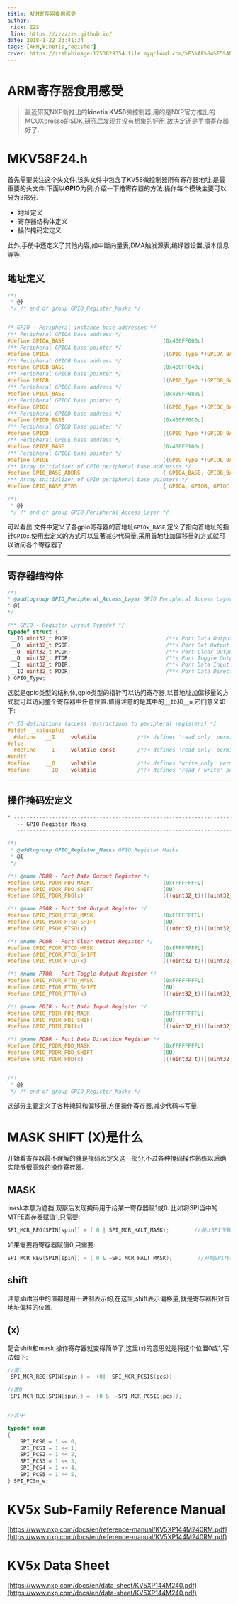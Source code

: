 ```yaml
---
title: ARM寄存器食用感受
author: 
 nick: ZZS
 link: https://zzzzzzs.github.io/
date: 2018-1-22 23:41:34
tags: [ARM,kinetis,register]
cover: https://zzshubimage-1253829354.file.myqcloud.com/%E5%AF%84%E5%AD%98%E5%99%A8%E9%A3%9F%E7%94%A8/1F2101110-5%5B1%5D.jpg
---
```


# ARM寄存器食用感受

> 最近研究NXP新推出的**kinetis KV58**微控制器,用的是NXP官方推出的MCUXpresso的SDK,研究后发现并没有想象的好用,故决定还是手撸寄存器好了.

# MKV58F24.h

首先需要关注这个头文件,该头文件中包含了KV58微控制器所有寄存器地址,是最重要的头文件.下面以**GPIO**为例,介绍一下撸寄存器的方法.操作每个模块主要可以分为3部分.
* 地址定义
* 寄存器结构体定义
* 操作掩码宏定义

此外,手册中还定义了其他内容,如中断向量表,DMA触发源表,编译器设置,版本信息等等.

## 地址定义

```c
/*!
 * @}
 */ /* end of group GPIO_Register_Masks */


/* GPIO - Peripheral instance base addresses */
/** Peripheral GPIOA base address */
#define GPIOA_BASE                               (0x400FF000u)
/** Peripheral GPIOA base pointer */
#define GPIOA                                    ((GPIO_Type *)GPIOA_BASE)
/** Peripheral GPIOB base address */
#define GPIOB_BASE                               (0x400FF040u)
/** Peripheral GPIOB base pointer */
#define GPIOB                                    ((GPIO_Type *)GPIOB_BASE)
/** Peripheral GPIOC base address */
#define GPIOC_BASE                               (0x400FF080u)
/** Peripheral GPIOC base pointer */
#define GPIOC                                    ((GPIO_Type *)GPIOC_BASE)
/** Peripheral GPIOD base address */
#define GPIOD_BASE                               (0x400FF0C0u)
/** Peripheral GPIOD base pointer */
#define GPIOD                                    ((GPIO_Type *)GPIOD_BASE)
/** Peripheral GPIOE base address */
#define GPIOE_BASE                               (0x400FF100u)
/** Peripheral GPIOE base pointer */
#define GPIOE                                    ((GPIO_Type *)GPIOE_BASE)
/** Array initializer of GPIO peripheral base addresses */
#define GPIO_BASE_ADDRS                          { GPIOA_BASE, GPIOB_BASE, GPIOC_BASE, GPIOD_BASE, GPIOE_BASE }
/** Array initializer of GPIO peripheral base pointers */
#define GPIO_BASE_PTRS                           { GPIOA, GPIOB, GPIOC, GPIOD, GPIOE }

/*!
 * @}
 */ /* end of group GPIO_Peripheral_Access_Layer */

 ```

 可以看出,文件中定义了各gpio寄存器的首地址``GPIOx_BASE``,定义了指向首地址的指针``GPIOx``.使用宏定义的方式可以显著减少代码量,采用首地址加偏移量的方式就可以访问各个寄存器了.

 ***

 ## 寄存器结构体

 ```c
 /*!
 * @addtogroup GPIO_Peripheral_Access_Layer GPIO Peripheral Access Layer
 * @{
 */

/** GPIO - Register Layout Typedef */
typedef struct {
  __IO uint32_t PDOR;                              /**< Port Data Output Register, offset: 0x0 */
  __O  uint32_t PSOR;                              /**< Port Set Output Register, offset: 0x4 */
  __O  uint32_t PCOR;                              /**< Port Clear Output Register, offset: 0x8 */
  __O  uint32_t PTOR;                              /**< Port Toggle Output Register, offset: 0xC */
  __I  uint32_t PDIR;                              /**< Port Data Input Register, offset: 0x10 */
  __IO uint32_t PDDR;                              /**< Port Data Direction Register, offset: 0x14 */
} GPIO_Type;

```

这就是gpio类型的结构体,gpio类型的指针可以访问寄存器,以首地址加偏移量的方式就可以访问整个寄存器中任意位置.值得注意的是其中的``__IO``和``__o``,它们意义如下:

```c
/* IO definitions (access restrictions to peripheral registers) */
#ifdef __cplusplus
  #define   __I     volatile             /*!< defines 'read only' permissions                 */
#else
  #define   __I     volatile const       /*!< defines 'read only' permissions                 */
#endif
#define     __O     volatile             /*!< defines 'write only' permissions                */
#define     __IO    volatile             /*!< defines 'read / write' permissions              */ 

```

***


## 操作掩码宏定义

```c
* ----------------------------------------------------------------------------
   -- GPIO Register Masks
   ---------------------------------------------------------------------------- */

/*!
 * @addtogroup GPIO_Register_Masks GPIO Register Masks
 * @{
 */

/*! @name PDOR - Port Data Output Register */
#define GPIO_PDOR_PDO_MASK                       (0xFFFFFFFFU)
#define GPIO_PDOR_PDO_SHIFT                      (0U)
#define GPIO_PDOR_PDO(x)                         (((uint32_t)(((uint32_t)(x)) << GPIO_PDOR_PDO_SHIFT)) & GPIO_PDOR_PDO_MASK)

/*! @name PSOR - Port Set Output Register */
#define GPIO_PSOR_PTSO_MASK                      (0xFFFFFFFFU)
#define GPIO_PSOR_PTSO_SHIFT                     (0U)
#define GPIO_PSOR_PTSO(x)                        (((uint32_t)(((uint32_t)(x)) << GPIO_PSOR_PTSO_SHIFT)) & GPIO_PSOR_PTSO_MASK)

/*! @name PCOR - Port Clear Output Register */
#define GPIO_PCOR_PTCO_MASK                      (0xFFFFFFFFU)
#define GPIO_PCOR_PTCO_SHIFT                     (0U)
#define GPIO_PCOR_PTCO(x)                        (((uint32_t)(((uint32_t)(x)) << GPIO_PCOR_PTCO_SHIFT)) & GPIO_PCOR_PTCO_MASK)

/*! @name PTOR - Port Toggle Output Register */
#define GPIO_PTOR_PTTO_MASK                      (0xFFFFFFFFU)
#define GPIO_PTOR_PTTO_SHIFT                     (0U)
#define GPIO_PTOR_PTTO(x)                        (((uint32_t)(((uint32_t)(x)) << GPIO_PTOR_PTTO_SHIFT)) & GPIO_PTOR_PTTO_MASK)

/*! @name PDIR - Port Data Input Register */
#define GPIO_PDIR_PDI_MASK                       (0xFFFFFFFFU)
#define GPIO_PDIR_PDI_SHIFT                      (0U)
#define GPIO_PDIR_PDI(x)                         (((uint32_t)(((uint32_t)(x)) << GPIO_PDIR_PDI_SHIFT)) & GPIO_PDIR_PDI_MASK)

/*! @name PDDR - Port Data Direction Register */
#define GPIO_PDDR_PDD_MASK                       (0xFFFFFFFFU)
#define GPIO_PDDR_PDD_SHIFT                      (0U)
#define GPIO_PDDR_PDD(x)                         (((uint32_t)(((uint32_t)(x)) << GPIO_PDDR_PDD_SHIFT)) & GPIO_PDDR_PDD_MASK)


/*!
 * @}
 */ /* end of group GPIO_Register_Masks */

 ```
 这部分主要定义了各种掩码和偏移量,方便操作寄存器,减少代码书写量.

 # MASK SHIFT (X)是什么

 开始看寄存器最不理解的就是掩码宏定义这一部分,不过各种掩码操作熟练以后确实能够很高效的操作寄存器.
 ## MASK
 mask本意为遮挡,观察后发现掩码用于给某一寄存器赋1或0.
 比如将SPI当中的MTFE寄存器赋值1,只需要:
 ```c
 SPI_MCR_REG(SPIN[spin]) = ( 0 | SPI_MCR_HALT_MASK);        //停止SPI传输

 ```

如果需要将寄存器赋值0,只需要:

 ```c
 SPI_MCR_REG(SPIN[spin]) = ( 0 & ~SPI_MCR_HALT_MASK);        //开始SPI传输

 ```

 ## shift
 注意shift当中的值都是用十进制表示的,在这里,shift表示偏移量,就是寄存器相对首地址偏移的位置.

 ## (x)
 配合shift和mask,操作寄存器就变得简单了,这里(x)的意思就是将这个位置0或1,写法如下:
```c
//置1
 SPI_MCR_REG(SPIN[spin]) =  (0|  SPI_MCR_PCSIS(pcs));

//置0
 SPI_MCR_REG(SPIN[spin]) =  (0 &  ~SPI_MCR_PCSIS(pcs));


//其中 

typedef enum
{
    SPI_PCS0 = 1 << 0,
    SPI_PCS1 = 1 << 1,
    SPI_PCS2 = 1 << 2,
    SPI_PCS3 = 1 << 3,
    SPI_PCS4 = 1 << 4,
    SPI_PCS5 = 1 << 5,
} SPI_PCSn_e;
```
# KV5x Sub-Family Reference Manual

[https://www.nxp.com/docs/en/reference-manual/KV5XP144M240RM.pdf](https://www.nxp.com/docs/en/reference-manual/KV5XP144M240RM.pdf)

# KV5x Data Sheet

[https://www.nxp.com/docs/en/data-sheet/KV5XP144M240.pdf](https://www.nxp.com/docs/en/data-sheet/KV5XP144M240.pdf)